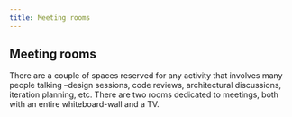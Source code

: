 ```yaml
---
title: Meeting rooms
---
```

## Meeting rooms

There are a couple of spaces reserved for any activity that involves many people talking –design sessions, code reviews, architectural discussions, iteration planning, etc. There are two rooms dedicated to meetings, both with an entire whiteboard-wall and a TV.
